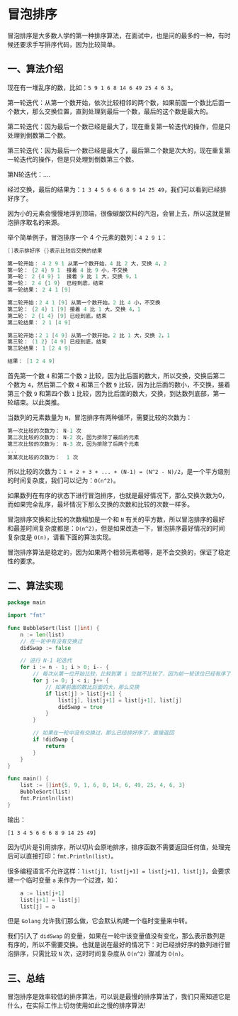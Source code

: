 # 冒泡排序

冒泡排序是大多数人学的第一种排序算法，在面试中，也是问的最多的一种，有时候还要求手写排序代码，因为比较简单。

## 一、算法介绍

现在有一堆乱序的数，比如：`5 9 1 6 8 14 6 49 25 4 6 3`。

第一轮迭代：从第一个数开始，依次比较相邻的两个数，如果前面一个数比后面一个数大，那么交换位置，直到处理到最后一个数，最后的这个数是最大的。

第二轮迭代：因为最后一个数已经是最大了，现在重复第一轮迭代的操作，但是只处理到倒数第二个数。

第三轮迭代：因为最后一个数已经是最大了，最后第二个数是次大的，现在重复第一轮迭代的操作，但是只处理到倒数第三个数。

第N轮迭代：....

经过交换，最后的结果为：`1 3 4 5 6 6 6 8 9 14 25 49`，我们可以看到已经排好序了。

因为小的元素会慢慢地浮到顶端，很像碳酸饮料的汽泡，会冒上去，所以这就是冒泡排序取名的来源。

举个简单例子，冒泡排序一个 4 个元素的数列：`4 2 9 1`：

```go
[]表示排好序 {}表示比较后交换的结果

第一轮开始： 4 2 9 1 从第一个数开始，4 比 2 大，交换 4，2
第一轮： {2 4} 9 1  接着 4 比 9 小，不交换
第一轮： 2 {4 9} 1  接着 9 比 1 大，交换 9，1
第一轮： 2 4 {1 9}  已经到底，结束
第一轮结果： 2 4 1 [9] 

第二轮开始：2 4 1 [9] 从第一个数开始，2 比 4 小，不交换
第二轮： {2 4} 1 [9] 接着 4 比 1 大，交换 4，1
第二轮： 2 {1 4} [9] 已经到底，结束
第二轮结果： 2 1 [4 9] 

第三轮开始：2 1 [4 9] 从第一个数开始，2 比 1 大，交换 2，1
第三轮： (1 2} [4 9] 已经到底，结束
第三轮结果： 1 [2 4 9] 

结果： [1 2 4 9]
```

首先第一个数 `4` 和第二个数 `2` 比较，因为比后面的数大，所以交换，交换后第二个数为 `4`，然后第二个数 `4` 和第三个数 `9` 比较，因为比后面的数小，不交换，接着第三个数 `9` 和第四个数 `1` 比较，因为比后面的数大，交换，到达数列底部，第一轮结束。以此类推。

当数列的元素数量为 `N`，冒泡排序有两种循环，需要比较的次数为：

```go
第一次比较的次数为： N-1 次
第二次比较的次数为： N-2 次，因为排除了最后的元素
第三次比较的次数为： N-3 次，因为排除了后两个元素
...
第某次比较的次数为：  1 次
```

所以比较的次数为：`1 + 2 + 3 + ... + (N-1) = (N^2 - N)/2`，是一个平方级别的时间复杂度，我们可以记为：`O(n^2)`。

如果数列在有序的状态下进行冒泡排序，也就是最好情况下，那么交换次数为0，而如果完全乱序，最坏情况下那么交换的次数和比较的次数一样多。

冒泡排序交换和比较的次数相加是一个和 `N` 有关的平方数，所以冒泡排序的最好和最差时间复杂度都是：`O(n^2)`，但是如果改造一下，冒泡排序最好情况的时间复杂度是 `O(n)`，请看下面的算法实现。

冒泡排序算法是稳定的，因为如果两个相邻元素相等，是不会交换的，保证了稳定性的要求。

## 二、算法实现

```go
package main

import "fmt"

func BubbleSort(list []int) {
	n := len(list)
	// 在一轮中有没有交换过
	didSwap := false

	// 进行 N-1 轮迭代
	for i := n - 1; i > 0; i-- {
		// 每次从第一位开始比较，比较到第 i 位就不比较了，因为前一轮该位已经有序了
		for j := 0; j < i; j++ {
			// 如果前面的数比后面的大，那么交换
			if list[j] > list[j+1] {
				list[j], list[j+1] = list[j+1], list[j]
				didSwap = true
			}
		}

		// 如果在一轮中没有交换过，那么已经排好序了，直接返回
		if !didSwap {
			return
		}
	}
}

func main() {
	list := []int{5, 9, 1, 6, 8, 14, 6, 49, 25, 4, 6, 3}
	BubbleSort(list)
	fmt.Println(list)
}
```

输出：

```
[1 3 4 5 6 6 6 8 9 14 25 49]
```

因为切片是引用排序，所以切片会原地排序，排序函数不需要返回任何值，处理完后可以直接打印：`fmt.Println(list)`。

很多编程语言不允许这样：`list[j], list[j+1] = list[j+1], list[j]`，会要求建一个临时变量 `a` 来作为一个过渡，如：

```go
    a := list[j+1]
    list[j+1] = list[j]
    list[j] = a
```

但是 `Golang` 允许我们那么做，它会默认构建一个临时变量来中转。

我们引入了 `didSwap` 的变量，如果在一轮中该变量值没有变化，那么表示数列是有序的，所以不需要交换。也就是说在最好的情况下：对已经排好序的数列进行冒泡排序，只需比较 `N` 次，这时时间复杂度从 `O(n^2)` 骤减为 `O(n)`。

## 三、总结

冒泡排序是效率较低的排序算法，可以说是最慢的排序算法了，我们只需知道它是什么，在实际工作上切勿使用如此之慢的排序算法!